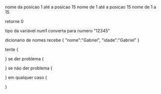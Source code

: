 


nome da posicao 1 até a posicao 15
nome de 1 até a posicao 15
nome de 1 a 15

retorne 0

tipo da variável num1
converta para numero "12345"

dicionario de nomes recebe  { "nome":"Gabriel", "idade":"Gabriel" }


tente
{

}
se der problema
{

}
se não der problema
{

}
em qualquer caso
{

}